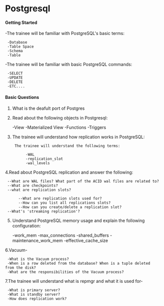 # Postgresql

#### Getting Started

-The trainee will be familiar with PostgreSQL's basic terms:

     -Database
     -Table Space
     -Schema
     -Table
-The trainee will be familiar with basic PostgreSQL commands:

     -SELECT 
     -UPDATE 
     -DELETE 
     -ETC....
     
#### Basic Questions

1. What is the deafult port of Postgres
2. Read about the following objects in Postgresql:
   
   -View
   -Materialized View
   -Functions
   -Triggers
   
4. The trainee will understand how replication works in PostgreSQL:

        The trainee will understand the following terms:
   
             -WAL
             -replication_slot
             -wal_levels
   
4.Read about PostgreSQL replication and answer the following:

     --What are WAL files? What part of the ACID wal files are related to?
     --What are checkpoints?
     --what are replication slots?
     
          --What are replication slots used for?
          --How can you list all replications slots?
          --How can you create/delete a replication slot?
     --What's 'streaming replication'?

5. Understand PostgreSQL memory usage and explain the following configuration:
   
     -work_mem
     -max_connections
     -shared_buffers
     -maintenance_work_mem
     -effective_cache_size
   
6.Vacuum-

     -What is the Vacuum process?
     -When is a row deleted from the database? When is a tuple deleted from the disk?
     -What are the responsibilities of the Vacuum process?

7.The trainee will understand what is repmgr and what it is used for-

     -What is primary server?
     -What is standby server?
     -How does replication work?
             
        
